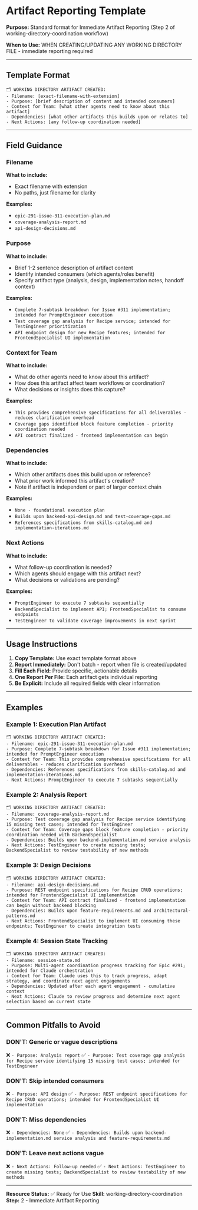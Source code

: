 # Artifact Reporting Template

**Purpose:** Standard format for Immediate Artifact Reporting (Step 2 of working-directory-coordination workflow)

**When to Use:** WHEN CREATING/UPDATING ANY WORKING DIRECTORY FILE - immediate reporting required

---

## Template Format

```
🗂️ WORKING DIRECTORY ARTIFACT CREATED:
- Filename: [exact-filename-with-extension]
- Purpose: [brief description of content and intended consumers]
- Context for Team: [what other agents need to know about this artifact]
- Dependencies: [what other artifacts this builds upon or relates to]
- Next Actions: [any follow-up coordination needed]
```

---

## Field Guidance

### Filename
**What to include:**
- Exact filename with extension
- No paths, just filename for clarity

**Examples:**
- `epic-291-issue-311-execution-plan.md`
- `coverage-analysis-report.md`
- `api-design-decisions.md`

### Purpose
**What to include:**
- Brief 1-2 sentence description of artifact content
- Identify intended consumers (which agents/roles benefit)
- Specify artifact type (analysis, design, implementation notes, handoff context)

**Examples:**
- `Complete 7-subtask breakdown for Issue #311 implementation; intended for PromptEngineer execution`
- `Test coverage gap analysis for Recipe service; intended for TestEngineer prioritization`
- `API endpoint design for new Recipe features; intended for FrontendSpecialist UI implementation`

### Context for Team
**What to include:**
- What do other agents need to know about this artifact?
- How does this artifact affect team workflows or coordination?
- What decisions or insights does this capture?

**Examples:**
- `This provides comprehensive specifications for all deliverables - reduces clarification overhead`
- `Coverage gaps identified block feature completion - priority coordination needed`
- `API contract finalized - frontend implementation can begin`

### Dependencies
**What to include:**
- Which other artifacts does this build upon or reference?
- What prior work informed this artifact's creation?
- Note if artifact is independent or part of larger context chain

**Examples:**
- `None - foundational execution plan`
- `Builds upon backend-api-design.md and test-coverage-gaps.md`
- `References specifications from skills-catalog.md and implementation-iterations.md`

### Next Actions
**What to include:**
- What follow-up coordination is needed?
- Which agents should engage with this artifact next?
- What decisions or validations are pending?

**Examples:**
- `PromptEngineer to execute 7 subtasks sequentially`
- `BackendSpecialist to implement API; FrontendSpecialist to consume endpoints`
- `TestEngineer to validate coverage improvements in next sprint`

---

## Usage Instructions

1. **Copy Template:** Use exact template format above
2. **Report Immediately:** Don't batch - report when file is created/updated
3. **Fill Each Field:** Provide specific, actionable details
4. **One Report Per File:** Each artifact gets individual reporting
5. **Be Explicit:** Include all required fields with clear information

---

## Examples

### Example 1: Execution Plan Artifact
```
🗂️ WORKING DIRECTORY ARTIFACT CREATED:
- Filename: epic-291-issue-311-execution-plan.md
- Purpose: Complete 7-subtask breakdown for Issue #311 implementation; intended for PromptEngineer execution
- Context for Team: This provides comprehensive specifications for all deliverables - reduces clarification overhead
- Dependencies: References specifications from skills-catalog.md and implementation-iterations.md
- Next Actions: PromptEngineer to execute 7 subtasks sequentially
```

### Example 2: Analysis Report
```
🗂️ WORKING DIRECTORY ARTIFACT CREATED:
- Filename: coverage-analysis-report.md
- Purpose: Test coverage gap analysis for Recipe service identifying 15 missing test cases; intended for TestEngineer
- Context for Team: Coverage gaps block feature completion - priority coordination needed with BackendSpecialist
- Dependencies: Builds upon backend-implementation.md service analysis
- Next Actions: TestEngineer to create missing tests; BackendSpecialist to review testability of new methods
```

### Example 3: Design Decisions
```
🗂️ WORKING DIRECTORY ARTIFACT CREATED:
- Filename: api-design-decisions.md
- Purpose: REST endpoint specifications for Recipe CRUD operations; intended for FrontendSpecialist UI implementation
- Context for Team: API contract finalized - frontend implementation can begin without backend blocking
- Dependencies: Builds upon feature-requirements.md and architectural-patterns.md
- Next Actions: FrontendSpecialist to implement UI consuming these endpoints; TestEngineer to create integration tests
```

### Example 4: Session State Tracking
```
🗂️ WORKING DIRECTORY ARTIFACT CREATED:
- Filename: session-state.md
- Purpose: Multi-agent coordination progress tracking for Epic #291; intended for Claude orchestration
- Context for Team: Claude uses this to track progress, adapt strategy, and coordinate next agent engagements
- Dependencies: Updated after each agent engagement - cumulative context
- Next Actions: Claude to review progress and determine next agent selection based on current state
```

---

## Common Pitfalls to Avoid

### DON'T: Generic or vague descriptions
❌ `- Purpose: Analysis report`
✅ `- Purpose: Test coverage gap analysis for Recipe service identifying 15 missing test cases; intended for TestEngineer`

### DON'T: Skip intended consumers
❌ `- Purpose: API design`
✅ `- Purpose: REST endpoint specifications for Recipe CRUD operations; intended for FrontendSpecialist UI implementation`

### DON'T: Miss dependencies
❌ `- Dependencies: None`
✅ `- Dependencies: Builds upon backend-implementation.md service analysis and feature-requirements.md`

### DON'T: Leave next actions vague
❌ `- Next Actions: Follow-up needed`
✅ `- Next Actions: TestEngineer to create missing tests; BackendSpecialist to review testability of new methods`

---

**Resource Status:** ✅ Ready for Use
**Skill:** working-directory-coordination
**Step:** 2 - Immediate Artifact Reporting
